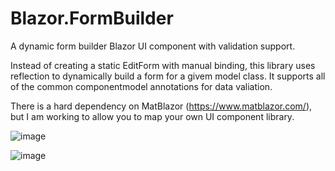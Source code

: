 # Blazor.FormBuilder
 A dynamic form builder Blazor UI component with validation support.
 
 Instead of creating a static EditForm with manual binding, this library uses reflection to dynamically build a form for a givem model class.
 It supports all of the common componentmodel annotations for data valiation.
 
 There is a hard dependency on MatBlazor (https://www.matblazor.com/), but I am working to allow you to map your own UI component library.
 
![image](https://user-images.githubusercontent.com/32176237/229906520-3d2f8c39-8a03-4fde-a31e-f19a6d69cb14.png)

![image](https://user-images.githubusercontent.com/32176237/229906589-c1d674a2-cf54-4d9f-aa91-e545643ae4bd.png)
